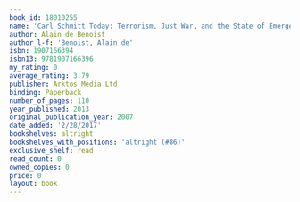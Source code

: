 ```yaml
---
book_id: 18010255
name: 'Carl Schmitt Today: Terrorism, Just War, and the State of Emergency'
author: Alain de Benoist
author_l-f: 'Benoist, Alain de'
isbn: 1907166394
isbn13: 9781907166396
my_rating: 0
average_rating: 3.79
publisher: Arktos Media Ltd
binding: Paperback
number_of_pages: 110
year_published: 2013
original_publication_year: 2007
date_added: '2/28/2017'
bookshelves: altright
bookshelves_with_positions: 'altright (#86)'
exclusive_shelf: read
read_count: 0
owned_copies: 0
price: 0
layout: book
---
```

